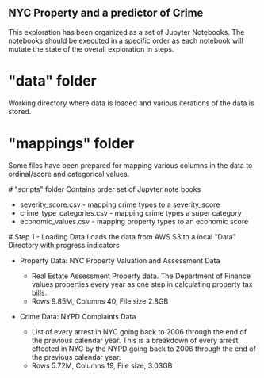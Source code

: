 ## NYC Property and a predictor of Crime

This exploration has been organized as a set of Jupyter Notebooks.
The notebooks should be executed in a specific order as each notebook will mutate the state of the overall exploration in steps.

# "data" folder
Working directory where data is loaded and various iterations of the data is stored.

# "mappings" folder
Some files have been prepared for mapping various columns in the data to ordinal/score and categorical values.

# "scripts" folder
Contains order set of Jupyter note books

- severity_score.csv - mapping crime types to a severity_score
- crime_type_categories.csv - mapping crime types a super category
- economic_values.csv - mapping property types to an economic score

# Step 1 - Loading Data
Loads the data from AWS S3 to a local "Data" Directory with progress indicators

- Property Data: NYC Property Valuation and Assessment Data
  - Real Estate Assessment Property data. The Department of Finance values properties every year as one step in calculating property tax bills.
  - Rows 9.85M, Columns 40, File size 2.8GB

- Crime Data: NYPD Complaints Data
  - List of every arrest in NYC going back to 2006 through the end of the previous calendar year. This is a breakdown of every arrest effected in NYC by the NYPD going back to 2006 through the end of the previous calendar year.
  - Rows 5.72M, Columns 19, File size, 3.03GB
